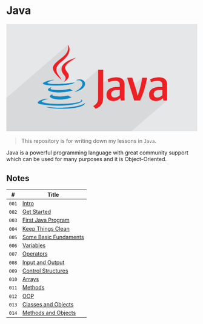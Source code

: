 # Java

![Java Logo](media/java-logo.png)

> This repository is for writing down my lessons in `Java`.

Java is a powerful programming language with great community support which can be used for many purposes and it is Object-Oriented.

## Notes

| #     | Title                                                  |
| ----- | ------------------------------------------------------ |
| `001` | [Intro](notes/Intro.md)                                |
| `002` | [Get Started](notes/GetStarted.md)                     |
| `003` | [First Java Program](notes/FirstJavaProgram.md)        |
| `004` | [Keep Things Clean](notes/KeepThingsClean.md)          |
| `005` | [Some Basic Fundaments](notes/SomeBasicFundaments.md)  |
| `006` | [Variables](notes/Variables.md)                        |
| `007` | [Operators](notes/Operators.md)                        |
| `008` | [Input and Output](notes/InputOutput.md)               |
| `009` | [Control Structures](notes/ControlStructures.md)       |
| `010` | [Arrays](notes/Arrays.md)                              |
| `011` | [Methods](notes/Methods.md)                            |
| `012` | [OOP](notes/OOP.md)                                    |
| `013` | [Classes and Objects](notes/ClassesAndObjects.md)      |
| `014` | [Methods and Objects](notes/MethodsAndObjects.md)      |
